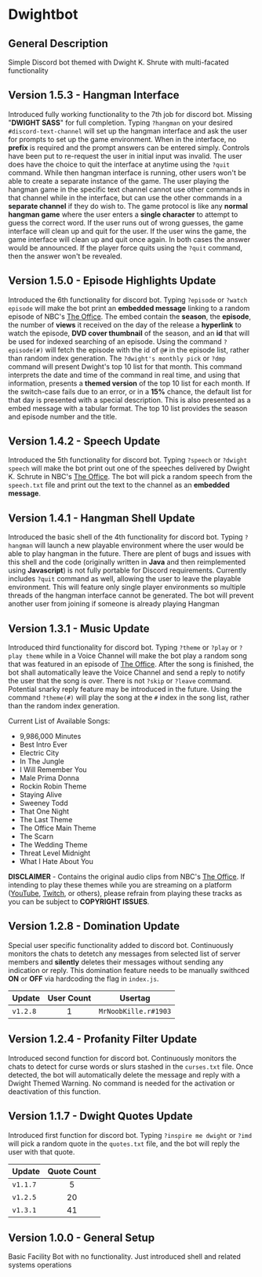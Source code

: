 # Dwightbot
## General Description
Simple Discord bot themed with Dwight K. Shrute with multi-facated functionality

## Version 1.5.3 - Hangman Interface
Introduced fully working functionality to the 7th job for discord bot. Missing "**DWIGHT SASS**" for full completion.
Typing `?hangman` on your desired `#discord-text-channel` will set up the hangman interface and ask the user for prompts to set up the game environment. When in the interface, no **prefix** is required and the prompt answers can be entered simply. Controls have been put to re-request the user in initial input was invalid. The user does have the choice to quit the interface at anytime using the `?quit` command. While then hangman interface is running, other users won't be able to create a separate instance of the game. The user playing the hangman game in the specific text channel cannot use other commands in that channel while in the interface, but can use the other commands in a **separate channel** if they do wish to. The game protocol is like any **normal hangman game** where the user enters a **single character** to attempt to guess the correct word. If the user runs out of wrong guesses, the game interface will clean up and quit for the user. If the user wins the game, the game interface will clean up and quit once again. In both cases the answer would be announced. If the player force quits using the `?quit` command, then the answer won't be revealed.

## Version 1.5.0 - Episode Highlights Update
Introduced the 6th functionality for discord bot.
Typing `?episode` or `?watch episode` will make the bot print an **embedded message** linking to a random episode of NBC's [The Office](https://www.peacocktv.com/stream-tv/the-office). The embed contain the **season**, the **episode**, the number of **views** it received on the day of the release a **hyperlink** to watch the episode, **DVD cover thumbnail** of the season, and an **id** that will be used for indexed searching of an episode. Using the command `?episode(#)` will fetch the episode with the id of `@#` in the episode list, rather than random index generation. The `?dwight's monthly pick` or `?dmp` command will present Dwight's top 10 list for that month. This command interprets the date and time of the command in real time, and using that information, presents a **themed version** of the top 10 list for each month. If the switch-case fails due to an error, or in a **15%** chance, the default list for that day is presented with a special description. This is also presented as a embed message with a tabular format. The top 10 list provides the season and episode number and the title.

## Version 1.4.2 - Speech Update
Introduced the 5th functionality for discord bot.
Typing `?speech` or `?dwight speech` will make the bot print out one of the speeches delivered by Dwight K. Schrute in NBC's [The Office](https://www.peacocktv.com/stream-tv/the-office). The bot will pick a random speech from the `speech.txt` file and print out the text to the channel as an **embedded message**.

## Version 1.4.1 - Hangman Shell Update
Introduced the basic shell of the 4th functionality for discord bot.
Typing `?hangman` will launch a new playable environment where the user would be able to play hangman in the future. There are plent of bugs and issues with this shell and the code (originally written in **Java** and then reimplemented using **Javascript**) is not fully portable for Discord requirements. Currently includes `?quit` command as well, allowing the user to leave the playable environment. This will feature only single player environments so multiple threads of the hangman interface cannot be generated. The bot will prevent another user from joining if someone is already playing Hangman

## Version 1.3.1 - Music Update
Introduced third functionality for discord bot.
Typing `?theme` or `?play` or `?play theme` while in a Voice Channel will make the bot play a random song that was featured in an episode of [The Office](https://www.peacocktv.com/stream-tv/the-office). After the song is finished, the bot shall automatically leave the Voice Channel and send a reply to notify the user that the song is over. There is not `?skip` or `?leave` command. Potential snarky reply feature may be introduced in the future. Using the command `?theme(#)` will play the song at the `#` index in the song list, rather than the random index generation.

Current List of Available Songs:
- 9,986,000 Minutes
- Best Intro Ever
- Electric City
- In The Jungle
- I Will Remember You
- Male Prima Donna
- Rockin Robin Theme
- Staying Alive
- Sweeney Todd
- That One Night
- The Last Theme
- The Office Main Theme
- The Scarn
- The Wedding Theme
- Threat Level Midnight
- What I Hate About You

**DISCLAIMER** - Contains the original audio clips from NBC's [The Office](https://www.peacocktv.com/stream-tv/the-office). If intending to play these themes while you are streaming on a platform ([YouTube](https://www.youtube.com), [Twitch](https://www.twitch.tv/), or others), please refrain from playing these tracks as you can be subject to **COPYRIGHT ISSUES**.

## Version 1.2.8 - Domination Update
Special user specific functionality added to discord bot.
Continuously monitors the chats to detetch any messages from selected list of server members and **silently** deletes their messages without sending any indication or reply. This domination feature needs to be manually swithced **ON** or **OFF** via hardcoding the flag in `index.js`.

| Update | User Count | Usertag |
| :--- | :---: | :---: |
| `v1.2.8` | 1 | `MrNoobKille.r#1903` |

## Version 1.2.4 - Profanity Filter Update
Introduced second function for discord bot.
Continuously monitors the chats to detect for curse words or slurs stashed in the `curses.txt` file. Once detected, the bot will automatically delete the message and reply with a Dwight Themed Warning. No command is needed for the activation or deactivation of this function.

## Version 1.1.7 - Dwight Quotes Update
Introduced first function for discord bot.
Typing `?inspire me dwight` or `?imd` will pick a random quote in the `quotes.txt` file, and the bot will reply the user with that quote.

| Update | Quote Count |
| --- | :---: |
| `v1.1.7` | 5 |
| `v1.2.5` | 20 |
| `v1.3.1` | 41 | 

## Version 1.0.0 - General Setup
Basic Facility Bot with no functionality. Just introduced shell and related systems operations